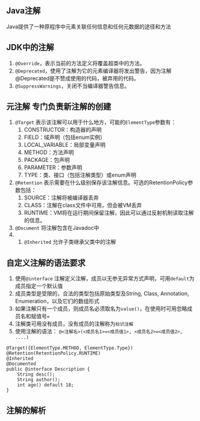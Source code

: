 ## Java注解
Java提供了一种原程序中元素关联任何信息和任何元数据的途径和方法

## JDK中的注解
1. `@Override`，表示当前的方法定义将覆盖超类中的方法。
2. `@Deprecated`，使用了注解为它的元素编译器将发出警告，因为注解@Deprecated是不赞成使用的代码，被弃用的代码。
3. `@SuppressWarnings`，关闭不当编译器警告信息。

## 元注解 专门负责新注解的创建
1. `@Target` 表示该注解可以用于什么地方，可能的`ElementType`参数有：
    1. CONSTRUCTOR：构造器的声明
    2. FIELD：域声明（包括enum实例）
    3. LOCAL_VARIABLE：局部变量声明
    4. METHOD：方法声明
    5. PACKAGE：包声明
    6. PARAMETER：参数声明
    7. TYPE：类、接口（包括注解类型）或enum声明
2. `@Retention` 表示需要在什么级别保存该注解信息。可选的RetentionPolicy参数包括：
    1. SOURCE：注解将被编译器丢弃
    2. CLASS：注解在class文件中可用，但会被VM丢弃
    3. RUNTIME：VM将在运行期间保留注解，因此可以通过反射机制读取注解的信息。
3. `@Document` 将注解包含在Javadoc中
4. 1. `@Inherited` 允许子类继承父类中的注解
   
## 自定义注解的语法要求
1. 使用`@interface` 注解定义注解，成员以无参无异常方式声明，可用`default`为成员指定一个默认值
2. 成员类型是受限的，合法的类型包括原始类型及String, Class, Annotation, Enumeration，以及它们的数组形式
3. 如果注解只有一个成员，则成员名必须取名为`value()`，在使用时可用忽略成员名和赋值号`=`
4. 注解类可用没有成员，没有成员的注解称为`标识注解`
5. 使用注解的语法： `@<注解名>(<成员名1>=<成员值1>, <成员名2>=<成员值2>, ....)`
```
@Target({ElementType.METHOD, ElementType.Type})
@Retention(RetentionPolicy.RUNTIME)
@Inherited
@Documented
public @interface Description {
    String desc();
    String author();
    int age() default 18;
}
```

## 注解的解析